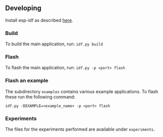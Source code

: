 ## Developing

Install esp-idf as described [here](https://docs.espressif.com/projects/esp-idf/en/release-v5.3/esp32/get-started/linux-macos-setup.html).

### Build
To build the main application, run:
`idf.py build`

### Flash
To flash the main application, run:
`idf.py -p <port> flash`

### Flash an example

The subdirectory `examples` contains various example applications. To flash these run the following command:

`idf.py -DEXAMPLE=<example_name> -p <port> flash`

### Experiments

The files for the experiments performed are available under `experiments`.
